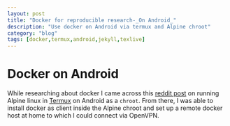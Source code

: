 ```yaml
---
layout: post
title: "Docker for reproducible research-_On Android_"
description: "Use docker on Android via termux and Alpine chroot"
category: "blog"
tags: [docker,termux,android,jekyll,texlive]
---
```


# Docker on Android

While researching about docker I came across this [reddit post]() 
on running Alpine linux in [Termux]() on Android as a `chroot`. 
From there, I was able to install docker as client inside the 
Alpine chroot and set up a remote docker host at home to which 
I could connect via OpenVPN.


